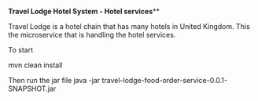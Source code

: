  

**Travel Lodge Hotel System - Hotel services****

Travel Lodge is a hotel chain that has many hotels in United Kingdom. This the microservice that is handling the hotel services.

To start 

mvn clean install

Then run the jar file
java -jar travel-lodge-food-order-service-0.0.1-SNAPSHOT.jar
